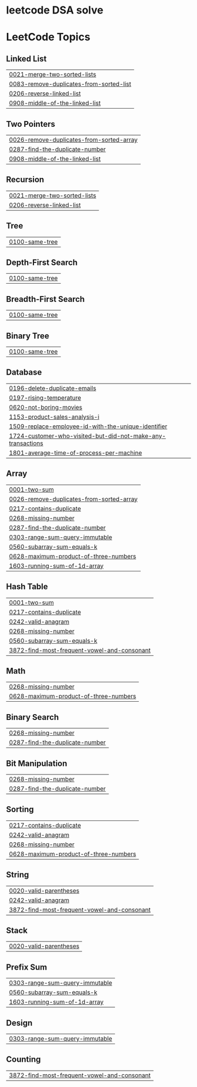 # leetcode DSA solve

<!---LeetCode Topics Start-->
# LeetCode Topics
## Linked List
|  |
| ------- |
| [0021-merge-two-sorted-lists](https://github.com/ansarali41/leetcode/tree/master/0021-merge-two-sorted-lists) |
| [0083-remove-duplicates-from-sorted-list](https://github.com/ansarali41/leetcode/tree/master/0083-remove-duplicates-from-sorted-list) |
| [0206-reverse-linked-list](https://github.com/ansarali41/leetcode/tree/master/0206-reverse-linked-list) |
| [0908-middle-of-the-linked-list](https://github.com/ansarali41/leetcode/tree/master/0908-middle-of-the-linked-list) |
## Two Pointers
|  |
| ------- |
| [0026-remove-duplicates-from-sorted-array](https://github.com/ansarali41/leetcode/tree/master/0026-remove-duplicates-from-sorted-array) |
| [0287-find-the-duplicate-number](https://github.com/ansarali41/leetcode/tree/master/0287-find-the-duplicate-number) |
| [0908-middle-of-the-linked-list](https://github.com/ansarali41/leetcode/tree/master/0908-middle-of-the-linked-list) |
## Recursion
|  |
| ------- |
| [0021-merge-two-sorted-lists](https://github.com/ansarali41/leetcode/tree/master/0021-merge-two-sorted-lists) |
| [0206-reverse-linked-list](https://github.com/ansarali41/leetcode/tree/master/0206-reverse-linked-list) |
## Tree
|  |
| ------- |
| [0100-same-tree](https://github.com/ansarali41/leetcode/tree/master/0100-same-tree) |
## Depth-First Search
|  |
| ------- |
| [0100-same-tree](https://github.com/ansarali41/leetcode/tree/master/0100-same-tree) |
## Breadth-First Search
|  |
| ------- |
| [0100-same-tree](https://github.com/ansarali41/leetcode/tree/master/0100-same-tree) |
## Binary Tree
|  |
| ------- |
| [0100-same-tree](https://github.com/ansarali41/leetcode/tree/master/0100-same-tree) |
## Database
|  |
| ------- |
| [0196-delete-duplicate-emails](https://github.com/ansarali41/leetcode/tree/master/0196-delete-duplicate-emails) |
| [0197-rising-temperature](https://github.com/ansarali41/leetcode/tree/master/0197-rising-temperature) |
| [0620-not-boring-movies](https://github.com/ansarali41/leetcode/tree/master/0620-not-boring-movies) |
| [1153-product-sales-analysis-i](https://github.com/ansarali41/leetcode/tree/master/1153-product-sales-analysis-i) |
| [1509-replace-employee-id-with-the-unique-identifier](https://github.com/ansarali41/leetcode/tree/master/1509-replace-employee-id-with-the-unique-identifier) |
| [1724-customer-who-visited-but-did-not-make-any-transactions](https://github.com/ansarali41/leetcode/tree/master/1724-customer-who-visited-but-did-not-make-any-transactions) |
| [1801-average-time-of-process-per-machine](https://github.com/ansarali41/leetcode/tree/master/1801-average-time-of-process-per-machine) |
## Array
|  |
| ------- |
| [0001-two-sum](https://github.com/ansarali41/leetcode/tree/master/0001-two-sum) |
| [0026-remove-duplicates-from-sorted-array](https://github.com/ansarali41/leetcode/tree/master/0026-remove-duplicates-from-sorted-array) |
| [0217-contains-duplicate](https://github.com/ansarali41/leetcode/tree/master/0217-contains-duplicate) |
| [0268-missing-number](https://github.com/ansarali41/leetcode/tree/master/0268-missing-number) |
| [0287-find-the-duplicate-number](https://github.com/ansarali41/leetcode/tree/master/0287-find-the-duplicate-number) |
| [0303-range-sum-query-immutable](https://github.com/ansarali41/leetcode/tree/master/0303-range-sum-query-immutable) |
| [0560-subarray-sum-equals-k](https://github.com/ansarali41/leetcode/tree/master/0560-subarray-sum-equals-k) |
| [0628-maximum-product-of-three-numbers](https://github.com/ansarali41/leetcode/tree/master/0628-maximum-product-of-three-numbers) |
| [1603-running-sum-of-1d-array](https://github.com/ansarali41/leetcode/tree/master/1603-running-sum-of-1d-array) |
## Hash Table
|  |
| ------- |
| [0001-two-sum](https://github.com/ansarali41/leetcode/tree/master/0001-two-sum) |
| [0217-contains-duplicate](https://github.com/ansarali41/leetcode/tree/master/0217-contains-duplicate) |
| [0242-valid-anagram](https://github.com/ansarali41/leetcode/tree/master/0242-valid-anagram) |
| [0268-missing-number](https://github.com/ansarali41/leetcode/tree/master/0268-missing-number) |
| [0560-subarray-sum-equals-k](https://github.com/ansarali41/leetcode/tree/master/0560-subarray-sum-equals-k) |
| [3872-find-most-frequent-vowel-and-consonant](https://github.com/ansarali41/leetcode/tree/master/3872-find-most-frequent-vowel-and-consonant) |
## Math
|  |
| ------- |
| [0268-missing-number](https://github.com/ansarali41/leetcode/tree/master/0268-missing-number) |
| [0628-maximum-product-of-three-numbers](https://github.com/ansarali41/leetcode/tree/master/0628-maximum-product-of-three-numbers) |
## Binary Search
|  |
| ------- |
| [0268-missing-number](https://github.com/ansarali41/leetcode/tree/master/0268-missing-number) |
| [0287-find-the-duplicate-number](https://github.com/ansarali41/leetcode/tree/master/0287-find-the-duplicate-number) |
## Bit Manipulation
|  |
| ------- |
| [0268-missing-number](https://github.com/ansarali41/leetcode/tree/master/0268-missing-number) |
| [0287-find-the-duplicate-number](https://github.com/ansarali41/leetcode/tree/master/0287-find-the-duplicate-number) |
## Sorting
|  |
| ------- |
| [0217-contains-duplicate](https://github.com/ansarali41/leetcode/tree/master/0217-contains-duplicate) |
| [0242-valid-anagram](https://github.com/ansarali41/leetcode/tree/master/0242-valid-anagram) |
| [0268-missing-number](https://github.com/ansarali41/leetcode/tree/master/0268-missing-number) |
| [0628-maximum-product-of-three-numbers](https://github.com/ansarali41/leetcode/tree/master/0628-maximum-product-of-three-numbers) |
## String
|  |
| ------- |
| [0020-valid-parentheses](https://github.com/ansarali41/leetcode/tree/master/0020-valid-parentheses) |
| [0242-valid-anagram](https://github.com/ansarali41/leetcode/tree/master/0242-valid-anagram) |
| [3872-find-most-frequent-vowel-and-consonant](https://github.com/ansarali41/leetcode/tree/master/3872-find-most-frequent-vowel-and-consonant) |
## Stack
|  |
| ------- |
| [0020-valid-parentheses](https://github.com/ansarali41/leetcode/tree/master/0020-valid-parentheses) |
## Prefix Sum
|  |
| ------- |
| [0303-range-sum-query-immutable](https://github.com/ansarali41/leetcode/tree/master/0303-range-sum-query-immutable) |
| [0560-subarray-sum-equals-k](https://github.com/ansarali41/leetcode/tree/master/0560-subarray-sum-equals-k) |
| [1603-running-sum-of-1d-array](https://github.com/ansarali41/leetcode/tree/master/1603-running-sum-of-1d-array) |
## Design
|  |
| ------- |
| [0303-range-sum-query-immutable](https://github.com/ansarali41/leetcode/tree/master/0303-range-sum-query-immutable) |
## Counting
|  |
| ------- |
| [3872-find-most-frequent-vowel-and-consonant](https://github.com/ansarali41/leetcode/tree/master/3872-find-most-frequent-vowel-and-consonant) |
<!---LeetCode Topics End-->
